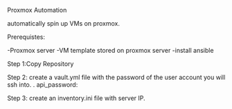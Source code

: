 Proxmox Automation

automatically spin up VMs on proxmox.

Prerequistes:

-Proxmox server
-VM template stored on proxmox server
-install ansible 


Step 1:Copy Repository


Step 2: create a vault.yml file with the password of the user account you will ssh into. .
	api_password: <Insert password> 

Step 3: create an inventory.ini file with server IP. 
